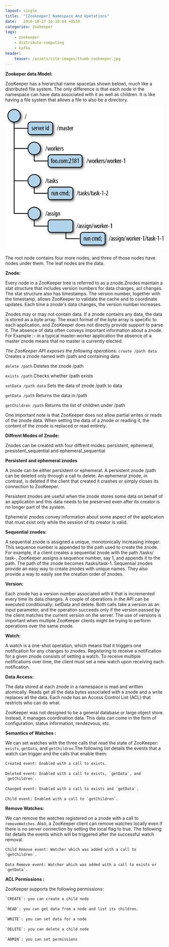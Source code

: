 ```yaml
---
layout: single
title:  "[Zookeeper] Namespace And Opetations"
date:   2016-10-27 16:10:44 +0530
categories: Zookeeper
tags:
    - zookeeper
    - distribute-computing
    - kafka
header:
    teaser: /assets/site-images/thumb-zookeeper.jpg
---
```


**Zookeper data Model:**

ZooKeeper has a hierarchal name space(as shown below), much like a distributed file system. The only difference is that each node in the namespace
can have data associated with it as well as children. It is like having a file system that allows a file to also be a directory.

![zookeeper-data-model](/assets/images/zookeeper-data-model.png)

The root node contains four more nodes, and three of those nodes have nodes under them. The leaf nodes are the data.

**Znode:**

Every node in a ZooKeeper tree is referred to as a znode.Znodes maintain a stat structure that includes version numbers for data changes, acl changes. The stat structure also has timestamps. The version number, together with the timestamp, allows ZooKeeper to validate the cache and to coordinate updates. Each time a znode's data changes, the version number increases.

Znodes may or may not contain data. If a znode contains any data, the data is stored as a  byte  array.  The  exact  format  of  the  byte  array  is  specific  to  each  application,  and ZooKeeper does not directly provide support to parse it. The absence of data often conveys important information about a znode. For Example :- in a typical master-worker application the absence of a master znode means that no master is
currently elected.

*The ZooKeeper API exposes the following operations:*
`create /path data`
Creates a znode named with /path  and containing data

`delete /path`
Deletes the znode  /path

`exists /path`
Checks whether /path exists

`setData /path data`
Sets the data of znode /path to  data

`getData /path`
Returns the data in /path

`getChildren /path`
Returns the list of children under /path

One important note is that ZooKeeper does not allow partial writes or reads of the znode data. When setting the data of a znode or reading it, the content of the znode is replaced or read entirely.

**Diffrent Modes of Znode:**

Znodes can be created with four diffrent modes: persistent, ephemeral, presistent_sequential and ephemeral_sequential

**Persistent and ephemeral znodes**

A znode can be either persistent or ephemeral. A persistent znode /path can be deleted only through a call to delete. An ephemeral znode, in contrast, is deleted if the client that created it crashes or simply closes its connection to ZooKeeper.

Persistent znodes are useful when the znode stores some data on behalf of an application and this data needs to be preserved even after its creator is no longer part of the system.

Ephemeral znodes convey information about some aspect of the application that must exist only while the session of its creator is valid.

**Sequential znodes:**

A sequential znode is assigned a unique, monotonically increasing integer. This sequence number is appended to the path used to create the znode. For example, if a client creates a sequential znode with the path /tasks/ task-, ZooKeeper assigns a sequence number, say 1, and appends it to the path. The path of the znode becomes /tasks/task-1. Sequential znodes provide an easy way to create znodes with unique names. They also provide a way to easily see the creation order of znodes.

**Version:**

Each znode has a version number associated with it that is incremented every time its data changes. A couple of operations in the API can be executed conditionally: setData and delete. Both calls take a version as an input parameter, and the operation succeeds only if the version passed by the client matches the current version on the server. The use of versions is important when multiple ZooKeeper clients might be trying to perform operations over the same znode.


**Watch:**

A watch is a one-shot operation, which means that it triggers one notification for any changes to znodes. Registering to receive a notification for a given znode consists of setting a watch. To receive multiple notifications over time, the client must set a new watch upon receiving each notification.


**Data Access:**

The data stored at each znode in a namespace is read and written atomically. Reads get all the data bytes associated with a znode and a write replaces all the data. Each node has an Access Control List (ACL) that restricts who can do what.

ZooKeeper was not designed to be a general database or large object store. Instead, it manages coordination data. This data can come in the form of configuration, status information, rendezvous, etc.

**Semantics of Watches :**

We can set watches with the three calls that read the state of ZooKeeper: `exists`, `getData`, and `getChildren`.The following list details the events that a watch can trigger and the calls that enable them:

    Created event: Enabled with a call to exists.

    Deleted event: Enabled with a call to exists, `getData`, and `getChildren`.

    Changed event: Enabled with a call to exists and `getData`.

    Child event: Enabled with a call to `getChildren`.

**Remove Watches:**

We can remove the watches registered on a znode with a call to `removeWatches`. Also, a ZooKeeper client can remove watches locally even if there is no server connection by setting the local flag to true. The following list details the events which will be triggered after the successful watch removal.

    Child Remove event: Watcher which was added with a call to `getChildren`.

    Data Remove event: Watcher which was added with a call to exists or `getData`.


**ACL Permissions :**

ZooKeeper supports the following permissions:

    `CREATE`: you can create a child node

    `READ`: you can get data from a node and list its children.

    `WRITE`: you can set data for a node

    `DELETE`: you can delete a child node

    `ADMIN`: you can set permissions
